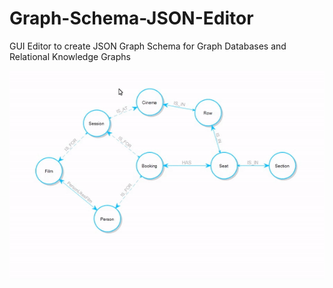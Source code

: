 # Graph-Schema-JSON-Editor
GUI Editor to create JSON Graph Schema for Graph Databases and Relational Knowledge Graphs

![Alt text](./images/Morphin-PGS-ERD-CinemaBookings-Advanced.gif)
